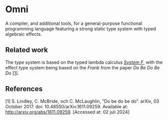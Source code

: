 # Omni

A compiler, and additional tools, for a general-purpose functional programming language featuring a strong static type system with typed algebraic effects.

## Related work

The type system is based on the typed lambda calculus [*System F*](https://en.wikipedia.org/wiki/System_F), with the effect type system being based on the *Frank* from the paper *Do Be Do Be Do* [[1]](#1).

## References
<a id="1">[1]</a> 
S. Lindley, C. McBride, och C. McLaughlin, ”Do be do be do”. arXiv, 03 October 2017. doi: 10.48550/arXiv.1611.09259. Available at: http://arxiv.org/abs/1611.09259. [Accessed at: 02 juli 2024]
